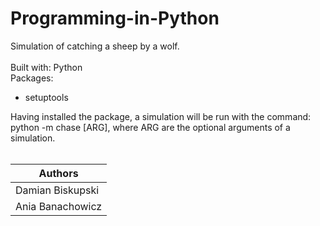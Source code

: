 # Programming-in-Python
Simulation of catching a sheep by a wolf.<br />
<br />
Built with: Python<br />
Packages:<br />
  - setuptools <br />

Having installed the package, a simulation will be run with the command: python -m chase [ARG], where ARG are the optional arguments of a simulation.<br />
<br />

|    Authors              |
| ----------------------- |
| Damian Biskupski        |
| Ania Banachowicz        |
